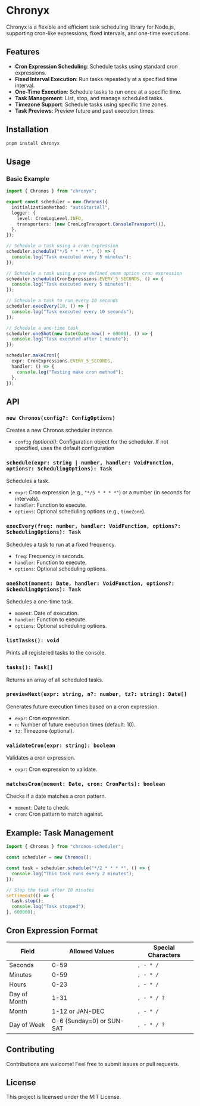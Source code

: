 # Chronyx

Chronyx is a flexible and efficient task scheduling library for Node.js, supporting cron-like expressions, fixed intervals, and one-time executions.

## Features

- **Cron Expression Scheduling**: Schedule tasks using standard cron expressions.
- **Fixed Interval Execution**: Run tasks repeatedly at a specified time interval.
- **One-Time Execution**: Schedule tasks to run once at a specific time.
- **Task Management**: List, stop, and manage scheduled tasks.
- **Timezone Support**: Schedule tasks using specific time zones.
- **Task Previews**: Preview future and past execution times.

## Installation

```bash
pnpm install chronyx
```

## Usage

### Basic Example

```typescript
import { Chronos } from "chronyx";

export const scheduler = new Chronos({
  initializationMethod: "autoStartAll",
  logger: {
    level: CronLogLevel.INFO,
    transporters: [new CronLogTransport.ConsoleTransport()],
  },
});

// Schedule a task using a cron expression
scheduler.schedule("*/5 * * * *", () => {
  console.log("Task executed every 5 minutes");
});

// Schedule a task using a pre defined enum option cron expression
scheduler.schedule(CronExpressions.EVERY_5_SECONDS, () => {
  console.log("Task executed every 5 minutes");
});

// Schedule a task to run every 10 seconds
scheduler.execEvery(10, () => {
  console.log("Task executed every 10 seconds");
});

// Schedule a one-time task
scheduler.oneShot(new Date(Date.now() + 60000), () => {
  console.log("Task executed after 1 minute");
});

scheduler.makeCron({
  expr: CronExpressions.EVERY_5_SECONDS,
  handler: () => {
    console.log("Testing make cron method");
  },
});
```

## API

### `new Chronos(config?: ConfigOptions)`

Creates a new Chronos scheduler instance.

- `config` _(optional)_: Configuration object for the scheduler.
  If not specified, uses the default configuration

### `schedule(expr: string | number, handler: VoidFunction, options?: SchedulingOptions): Task`

Schedules a task.

- `expr`: Cron expression (e.g., `"*/5 * * * *"`) or a number (in seconds for intervals).
- `handler`: Function to execute.
- `options`: Optional scheduling options (e.g., `timeZone`).

### `execEvery(freq: number, handler: VoidFunction, options?: SchedulingOptions): Task`

Schedules a task to run at a fixed frequency.

- `freq`: Frequency in seconds.
- `handler`: Function to execute.
- `options`: Optional scheduling options.

### `oneShot(moment: Date, handler: VoidFunction, options?: SchedulingOptions): Task`

Schedules a one-time task.

- `moment`: Date of execution.
- `handler`: Function to execute.
- `options`: Optional scheduling options.

### `listTasks(): void`

Prints all registered tasks to the console.

### `tasks(): Task[]`

Returns an array of all scheduled tasks.

### `previewNext(expr: string, n?: number, tz?: string): Date[]`

Generates future execution times based on a cron expression.

- `expr`: Cron expression.
- `n`: Number of future execution times (default: 10).
- `tz`: Timezone (optional).

### `validateCron(expr: string): boolean`

Validates a cron expression.

- `expr`: Cron expression to validate.

### `matchesCron(moment: Date, cron: CronParts): boolean`

Checks if a date matches a cron pattern.

- `moment`: Date to check.
- `cron`: Cron pattern to match against.

## Example: Task Management

```typescript
import { Chronos } from "chronos-scheduler";

const scheduler = new Chronos();

const task = scheduler.schedule("*/2 * * * *", () => {
  console.log("This task runs every 2 minutes");
});

// Stop the task after 10 minutes
setTimeout(() => {
  task.stop();
  console.log("Task stopped");
}, 600000);
```

## Cron Expression Format

| Field        | Allowed Values            | Special Characters |
| ------------ | ------------------------- | ------------------ |
| Seconds      | 0-59                      | `, - * /`          |
| Minutes      | 0-59                      | `, - * /`          |
| Hours        | 0-23                      | `, - * /`          |
| Day of Month | 1-31                      | `, - * / ?`        |
| Month        | 1-12 or JAN-DEC           | `, - * /`          |
| Day of Week  | 0-6 (Sunday=0) or SUN-SAT | `, - * / ?`        |

## Contributing

Contributions are welcome! Feel free to submit issues or pull requests.

## License

This project is licensed under the MIT License.
